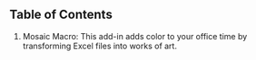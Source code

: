 ## Table of Contents

1. Mosaic Macro: This add-in adds color to your office time by transforming Excel files into works of art.
